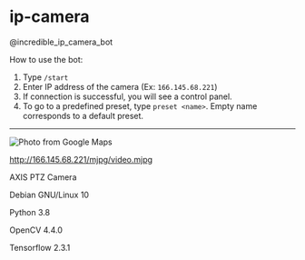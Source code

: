 # ip-camera

@incredible_ip_camera_bot

How to use the bot:
1. Type `/start`
2. Enter IP address of the camera (Ex: `166.145.68.221`)
3. If connection is successful, you will see a control panel.
4. To go to a predefined preset, type `preset <name>`. Empty name corresponds to a default preset.

---

![Photo from Google Maps](http://url/to/img.png)

http://166.145.68.221/mjpg/video.mjpg

AXIS PTZ Camera

Debian GNU/Linux 10

Python 3.8

OpenCV 4.4.0

Tensorflow 2.3.1
